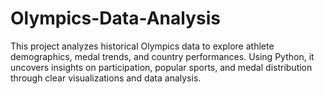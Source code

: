 # Olympics-Data-Analysis
This project analyzes historical Olympics data to explore athlete demographics, medal trends, and country performances. Using Python, it uncovers insights on participation, popular sports, and medal distribution through clear visualizations and data analysis.
